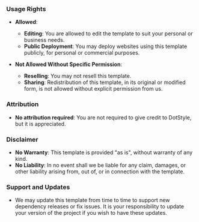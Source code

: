 ### Usage Rights

- **Allowed**:
    - **Editing**: You are allowed to edit the template to suit your personal or business needs.
    - **Public Deployment**: You may deploy websites using this template publicly, for personal or commercial purposes.

- **Not Allowed Without Specific Permission**:
    - **Reselling**: You may not resell this template.
    - **Sharing**: Redistribution of this template, in its original or modified form, is not allowed without explicit permission from us.

### Attribution

- **No attribution required**: You are not required to give credit to DotStyle, but it is appreciated.

### Disclaimer

- **No Warranty**: This template is provided "as is", without warranty of any kind.
- **No Liability**: In no event shall we be liable for any claim, damages, or other liability arising from, out of, or in connection with the template.

### Support and Updates

- We may update this template from time to time to support new dependency releases or fix issues. It is your responsibility to update your version of the project if you wish to have these updates.
